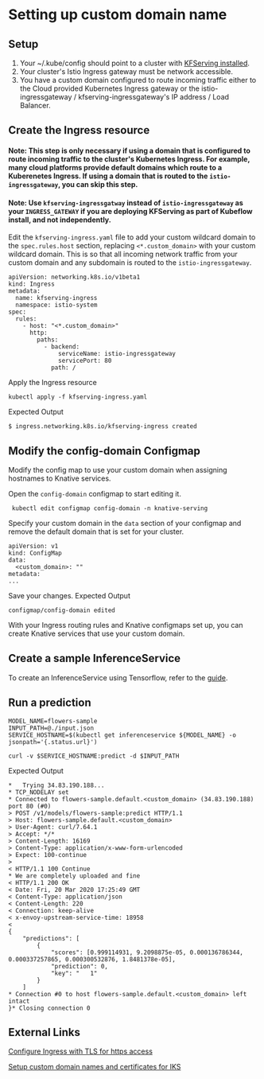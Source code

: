# Setting up custom domain name

## Setup

1. Your ~/.kube/config should point to a cluster with [KFServing installed](https://github.com/kubeflow/kfserving/blob/master/docs/DEVELOPER_GUIDE.md#deploy-kfserving).
2. Your cluster's Istio Ingress gateway must be network accessible.
3. You have a custom domain configured to route incoming traffic either to the Cloud provided Kubernetes Ingress gateway or the istio-ingressgateway / kfserving-ingressgateway's IP address / Load Balancer.

## Create the Ingress resource

#### Note: This step is only necessary if using a domain that is configured to route incoming traffic to the cluster's Kubernetes Ingress. For example, many cloud platforms provide default domains which route to a Kuberenetes Ingress. If using a domain that is routed to the `istio-ingressgateway`, you can skip this step.

#### Note: Use `kfserving-ingressgatway` instead of `istio-ingressgateway` as your `INGRESS_GATEWAY` if you are deploying KFServing as part of Kubeflow install, and not independently.

Edit the `kfserving-ingress.yaml` file to add your custom wildcard domain to the `spec.rules.host` section, replacing `<*.custom_domain>` with your custom wildcard domain. This is so that all incoming network traffic from your custom domain and any subdomain is routed to the `istio-ingressgateway`.

```
apiVersion: networking.k8s.io/v1beta1
kind: Ingress
metadata:
  name: kfserving-ingress
  namespace: istio-system
spec:
  rules:
    - host: "<*.custom_domain>"
      http:
        paths:
          - backend:
              serviceName: istio-ingressgateway
              servicePort: 80
            path: /
```

Apply the Ingress resource

```
kubectl apply -f kfserving-ingress.yaml
```

Expected Output

```
$ ingress.networking.k8s.io/kfserving-ingress created
```

## Modify the config-domain Configmap

Modify the config map to use your custom domain when assigning hostnames to Knative services.

Open the `config-domain` configmap to start editing it.

```
 kubectl edit configmap config-domain -n knative-serving
```

Specify your custom domain in the `data` section of your configmap and remove the default domain that is set for your cluster.

```
apiVersion: v1
kind: ConfigMap
data:
  <custom_domain>: ""
metadata:
...
```

Save your changes. Expected Output

```
configmap/config-domain edited
```

With your Ingress routing rules and Knative configmaps set up, you can create Knative services that use your custom domain.

## Create a sample InferenceService

To create an InferenceService using Tensorflow, refer to the [guide](https://github.com/kubeflow/kfserving/tree/master/docs/samples/tensorflow).

## Run a prediction

```
MODEL_NAME=flowers-sample
INPUT_PATH=@./input.json
SERVICE_HOSTNAME=$(kubectl get inferenceservice ${MODEL_NAME} -o jsonpath='{.status.url}')

curl -v $SERVICE_HOSTNAME:predict -d $INPUT_PATH
```

Expected Output

```
*   Trying 34.83.190.188...
* TCP_NODELAY set
* Connected to flowers-sample.default.<custom_domain> (34.83.190.188) port 80 (#0)
> POST /v1/models/flowers-sample:predict HTTP/1.1
> Host: flowers-sample.default.<custom_domain>
> User-Agent: curl/7.64.1
> Accept: */*
> Content-Length: 16169
> Content-Type: application/x-www-form-urlencoded
> Expect: 100-continue
>
< HTTP/1.1 100 Continue
* We are completely uploaded and fine
< HTTP/1.1 200 OK
< Date: Fri, 20 Mar 2020 17:25:49 GMT
< Content-Type: application/json
< Content-Length: 220
< Connection: keep-alive
< x-envoy-upstream-service-time: 18958
<
{
    "predictions": [
        {
            "scores": [0.999114931, 9.2098875e-05, 0.000136786344, 0.000337257865, 0.000300532876, 1.8481378e-05],
            "prediction": 0,
            "key": "   1"
        }
    ]
* Connection #0 to host flowers-sample.default.<custom_domain> left intact
}* Closing connection 0
```

## External Links

[Configure Ingress with TLS for https access](https://kubernetes.io/docs/concepts/services-networking/ingress/#tls)

[Setup custom domain names and certificates for IKS](https://cloud.ibm.com/docs/containers?topic=containers-serverless-apps-knative#knative-custom-domain-tls)
